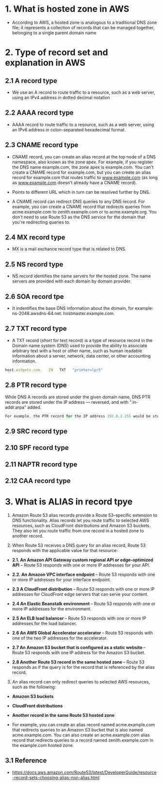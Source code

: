 # 1. What is hosted zone in AWS #
- According to AWS, a hosted zone is analogous to a traditional DNS zone file; it represents a collection of records that can be managed together, belonging to a single parent domain name 

# 2. Type of record set and explanation in AWS #
## 2.1 A record type ##
- We use an A record to route traffic to a resource, such as a web server, using an IPv4 address in dotted decimal notation

## 2.2 AAAA record type ##
- AAAA record to route traffic to a resource, such as a web server, using an IPv6 address in colon-separated hexadecimal format.

## 2.3 CNAME record type ##
- CNAME record, you can create an alias record at the top node of a DNS namespace, also known as the zone apex. For example, if you register the DNS name example.com, the zone apex is example.com. You can't create a CNAME record for example.com, but you can create an alias record for example.com that routes traffic to www.example.com (as long as www.example.com doesn't already have a CNAME record).

- Points to different URL which in turn can be resolved further by DNS.

- A CNAME record can redirect DNS queries to any DNS record. For example, you can create a CNAME record that redirects queries from acme.example.com to zenith.example.com or to acme.example.org. You don't need to use Route 53 as the DNS service for the domain that you're redirecting queries to.

## 2.4 MX record type ##
- MX is a mail exchance record type that is related to DNS.

## 2.5 NS record type ##
- NS record identifies the name servers for the hosted zone. The name servers are provided with each domain by domain provider.

## 2.6 SOA record tpe ##
- It indentifies the base DNS information about the domain, for example: ns-2048.awsdns-64.net. hostmaster.example.com.

## 2.7 TXT record type ##
- A TXT record (short for text record) is a type of resource record in the Domain name system (DNS) used to provide the ability to associate arbitrary text with a host or other name, such as human readable information about a server, network, data center, or other accounting information.

```js
host.widgets.com.   IN   TXT   "printer=lpr5"
```

## 2.8 PTR record type ##
While DNS A records are stored under the given domain name, DNS PTR records are stored under the IP address — reversed, and with ".in-addr.arpa" added. 

```js
For example, the PTR record for the IP address 192.0.2.255 would be stored under "255.2.0.192.in-addr.arpa".
```

## 2.9 SRC record type ##


## 2.10 SPF record type ##

## 2.11 NAPTR record type ##

## 2.12 CAA record type ##


# 3. What is ALIAS in record tpye #
1. Amazon Route 53 alias records provide a Route 53–specific extension to DNS functionality. Alias records let you route traffic to selected AWS resources, such as CloudFront distributions and Amazon S3 buckets. They also let you route traffic from one record in a hosted zone to another record.

2. When Route 53 receives a DNS query for an alias record, Route 53 responds with the applicable value for that resource:

- <b>2.1. An Amazon API Gateway custom regional API or edge-optimized API</b> – Route 53 responds with one or more IP addresses for your API.

- <b>2.2. An Amazon VPC interface endpoint </b> – Route 53 responds with one or more IP addresses for your interface endpoint.

- <b>2.3 A CloudFront distribution </b> – Route 53 responds with one or more IP addresses for CloudFront edge servers that can serve your content.

- <b>2.4 An Elastic Beanstalk environment </b> – Route 53 responds with one or more IP addresses for the environment.

- <b>2.5 An ELB load balancer </b> – Route 53 responds with one or more IP addresses for the load balancer.

- <b>2.6 An AWS Global Accelerator accelerator  </b>– Route 53 responds with one of the two IP addresses for the accelerator.

- <b> 2.7 An Amazon S3 bucket that is configured as a static website </b> – Route 53 responds with one IP address for the Amazon S3 bucket.

- <b>2.8 Another Route 53 record in the same hosted zone </b> – Route 53 responds as if the query is for the record that is referenced by the alias record.

3. An alias record can only redirect queries to selected AWS resources, such as the following:

- <b>Amazon S3 buckets</b>

- <b>CloudFront distributions</b>

- <b>Another record in the same Route 53 hosted zone </b>

- For example, you can create an alias record named acme.example.com that redirects queries to an Amazon S3 bucket that is also named acme.example.com. You can also create an acme.example.com alias record that redirects queries to a record named zenith.example.com in the example.com hosted zone.

## 3.1 Reference ##
- https://docs.aws.amazon.com/Route53/latest/DeveloperGuide/resource-record-sets-choosing-alias-non-alias.html







